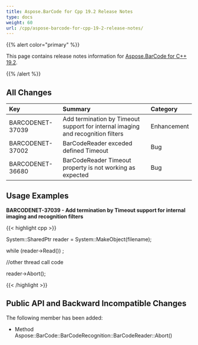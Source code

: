 ```yaml
---
title: Aspose.BarCode for Cpp 19.2 Release Notes
type: docs
weight: 60
url: /cpp/aspose-barcode-for-cpp-19-2-release-notes/
---
```


{{% alert color="primary" %}} 

This page contains release notes information for [Aspose.BarCode for C++ 19.2](https://releases.aspose.com/barcode/cpp/new-releases/aspose.barcode-for-c---19.2/).

{{% /alert %}} 
## **All Changes**

|**Key**|**Summary**|**Category**|
| :- | :- | :- |
|BARCODENET-37039|Add termination by Timeout support for internal imaging and recognition filters|Enhancement|
|BARCODENET-37002|BarCodeReader exceded defined Timeout|Bug|
|BARCODENET-36680|BarCodeReader Timeout property is not working as expected|Bug|
## **Usage Examples**
**BARCODENET-37039 - Add termination by Timeout support for internal imaging and recognition filters**

{{< highlight cpp >}}

System::SharedPtr<BarCodeReader> reader = System::MakeObject<BarCodeReader>(filename);

while (reader->Read()) ;



//other thread call code

reader->Abort();

{{< /highlight >}}
## **Public API and Backward Incompatible Changes**
The following member has been added:

- Method Aspose::BarCode::BarCodeRecognition::BarCodeReader::Abort()
